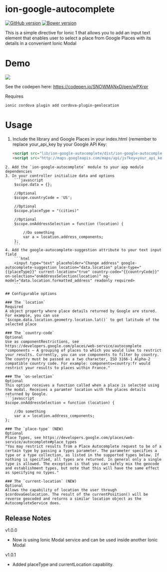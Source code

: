 ion-google-autocomplete
================
[![GitHub version](https://badge.fury.io/gh/Hobbule%2Fion-google-autocomplete.svg)](https://badge.fury.io/gh/Hobbule%2Fion-google-autocomplete)
[![Bower version](https://badge.fury.io/bo/ion-google-autocomplete.svg)](https://badge.fury.io/bo/ion-google-autocomplete.svg)

This is a simple directive for Ionic 1 that allows you to add an input text element that enables user to select a place from Google Places with its details in a convenient Ionic Modal

# Demo
<img src="https://s3.amazonaws.com/ionic-marketplace/ion-google-autocomplete/screenshot_4.gif" />

See the codepen here: https://codepen.io/SNOWMANxD/pen/wPXrpr

Requires
```
ionic cordova plugin add cordova-plugin-geolocation
```

# Usage
1. Include the library and Google Places in your index.html (remember to replace your_api_key by your Google API Key:
    ```html
    <script src="lib/ion-google-autocomplete/dist/ion-google-autocomplete.js"></script>
    <script src="http://maps.googleapis.com/maps/api/js?key=your_api_key&libraries=places,geocoder"></script>
```
2. Add the `ion-google-autocomplete` module to your app module dependencies
3. In your controller initialize data and options
    ```javascript
    $scope.data = {};
    
    //Optional
    $scope.countryCode = 'US';
    
    //Optional
    $scope.placeType = "(cities)"
    
    //Optional
    $scope.onAddressSelection = function (location) {
    
        //Do something
        var a = location.address_components;
    };
    ```
4. Add the google-autocomplete-suggestion attribute to your text input field
    ```html
    <input type="text" placeholder="Change address" google-autocomplete-suggestion location="data.location" place-type="{{placeType}}" current-location="true" country-code="{{countryCode}}" on-selection="onAddressSelection(location)" ng-model="data.location.formatted_address" readonly required>
    ```

## Configurable options

### The `location`
Required
A object property where place details returned by Google are stored. For example, you can use `$scope.data.location.geometry.location.lat()` to get latitude of the selected place

### The `country-code`
Optional
Use as componentRestrictions, see https://developers.google.com/places/web-service/autocomplete
"components — A grouping of places to which you would like to restrict your results. Currently, you can use components to filter by country. The country must be passed as a two character, ISO 3166-1 Alpha-2 compatible country code. For example: components=country:fr would restrict your results to places within France."

### The `on-selection`
Optional
This option receives a function called when a place is selected using the modal. Receives a paramter location with the places details returned by Google.
```javascript
$scope.onAddressSelection = function (location) {

    //Do something
    var a = location.address_components;
};

### The `place-type` (NEW)
Optional
Place Types, see https://developers.google.com/places/web-service/autocomplete#place_types
"You may restrict results from a Place Autocomplete request to be of a certain type by passing a types parameter. The parameter specifies a type or a type collection, as listed in the supported types below. If nothing is specified, all types are returned. In general only a single type is allowed. The exception is that you can safely mix the geocode and establishment types, but note that this will have the same effect as specifying no types."

### The `current-location` (NEW)
Optional
Allows the capability of location the user through $cordovaGeolocation. The result of the currentPosition() will be reverse geocoded and returns a similar location object as the AutocompleteService does.
```

## Release Notes

v1.0.0
- Now is using Ionic Modal service and can be used inside another Ionic Modal

v1.0.1
- Added placeType and currentLocation capability.
